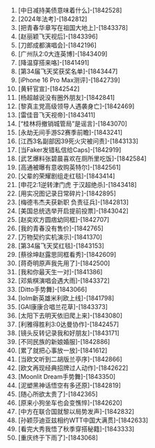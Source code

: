 
1. [中日减持美债意味着什么]-[1842528]
1. [2024年法考]-[1842812]
1. [把青春华章写在祖国大地上]-[1843378]
1. [赵丽颖飞天视后]-[1843396]
1. [刀郎成都演唱会]-[1842196]
1. [广州队2:0大连英博]-[1843409]
1. [降温穿搭来咯]-[1841491]
1. [第34届飞天奖获奖名单]-[1843447]
1. [iPhone 16 Pro Max测评]-[1842739]
1. [黄轩官宣]-[1842542]
1. [杨超越说没有圈外朋友]-[1842841]
1. [黎真主党高级领导人遇袭身亡]-[1842469]
1. [雷佳音飞天视帝]-[1843411]
1. [“桂林将撤销城管局”是谣言]-[1843070]
1. [永劫无间手游S2赛季前瞻]-[1843241]
1. [江西3名副部因39死火灾被问责]-[1843133]
1. [当Faker发错私信给Caps]-[1842919]
1. [武艺爆料张碧晨喜欢在厕所里吃饭]-[1842584]
1. [高通被曝有意收购英特尔]-[1842561]
1. [父辈的荣耀剧组走红毯]-[1843414]
1. [申花2:1逆转津门虎 于汉超绝杀]-[1843418]
1. [用实况图记录日常碎片]-[1842895]
1. [梅德韦杰夫获新职 负责征兵]-[1842813]
1. [美国总统选举开启提前投票]-[1843042]
1. [赵奕欢方圆痞幼同框]-[1842707]
1. [我的青春没有售价]-[1842765]
1. [万物契约实机演示]-[1841370]
1. [第34届飞天奖红毯]-[1843153]
1. [蔡徐坤赵露思同框看秀]-[1842609]
1. [蒋奇明原声我先用了]-[1842500]
1. [我和你最天生一对]-[1841386]
1. [邓紫棋演唱会遇大雨]-[1843372]
1. [Ditto手势舞]-[1843066]
1. [lolm新英雄米利欧上线]-[1841798]
1. [GAI康康合唱兰花草]-[1843373]
1. [太阳下去明天依旧爬上来]-[1843080]
1. [利雅得胜利3:0达曼协作]-[1842457]
1. [镜头反转记录我和好朋友]-[1843171]
1. [不同民族的新娘婚服]-[1842886]
1. [累了就把心事放一放]-[1841612]
1. [当欧文听到二胡版兰亭序]-[1842866]
1. [欧文再现经典招牌过人动作]-[1842622]
1. [Moonlit Dream手势舞]-[1843350]
1. [泥塑黑神话悟空有多还原]-[1842819]
1. [随心所欲太贵了]-[1842365]
1. [原来小狗坐车也会变憔悴]-[1842620]
1. [中方在联合国就黎以局势发声]-[1842832]
1. [孙颖莎迪亚兹相约WTT中国大满贯]-[1842633]
1. [看完大秀我悟了秋季穿搭秘籍]-[1843333]
1. [重庆终于下雨了]-[1843068]